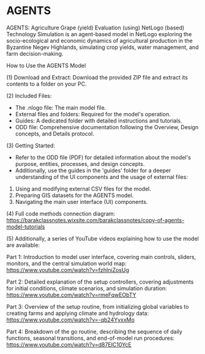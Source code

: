 # AGENTS
AGENTS: Agriculture Grape (yield) Evaluation (using) NetLogo (based) Technology Simulation is an agent-based model in NetLogo exploring the socio-ecological and economic dynamics of agricultural production in the Byzantine Negev Highlands, simulating crop yields, water management, and farm decision-making.

How to Use the AGENTS Model

(1) Download and Extract:
Download the provided ZIP file and extract its contents to a folder on your PC.

(2) Included Files:
- The .nlogo file: The main model file.
- External files and folders: Required for the model's operation.
- Guides: A dedicated folder with detailed instructions and tutorials.
- ODD file: Comprehensive documentation following the Overview, Design concepts, and Details protocol.

(3) Getting Started:
- Refer to the ODD file (PDF) for detailed information about the model's purpose, entities, processes, and design concepts.
- Additionally, use the guides in the 'guides' folder for a deeper understanding of the UI components and the usage of external files:
1. Using and modifying external CSV files for the model.
2. Preparing GIS datasets for the AGENTS model.
3. Navigating the main user interface (UI) components.

(4) Full code methods connection diagram: https://barakclassnotes.wixsite.com/barakclassnotes/copy-of-agents-model-tutorials

(5) Additionally, a series of YouTube videos explaining how to use the model are available:

Part 1: Introduction to model user interface, covering main controls, sliders, monitors, and the central simulation world map: https://www.youtube.com/watch?v=fzhIniZosUg

Part 2: Detailed explanation of the setup controllers, covering adjustments for initial conditions, climate scenarios, and simulation duration: https://www.youtube.com/watch?v=rmeFqwEObTY

Part 3: Overview of the setup routine, from initializing global variables to creating farms and applying climate and hydrology data: https://www.youtube.com/watch?v=-qb24YyxxMo

Part 4: Breakdown of the go routine, describing the sequence of daily functions, seasonal transitions, and end-of-model run procedures: https://www.youtube.com/watch?v=d87EIC10YcE
